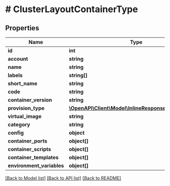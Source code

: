 # # ClusterLayoutContainerType

## Properties

Name | Type | Description | Notes
------------ | ------------- | ------------- | -------------
**id** | **int** |  | [optional]
**account** | **string** |  | [optional]
**name** | **string** |  | [optional]
**labels** | **string[]** |  | [optional]
**short_name** | **string** |  | [optional]
**code** | **string** |  | [optional]
**container_version** | **string** |  | [optional]
**provision_type** | [**\OpenAPI\Client\Model\InlineResponse20094Network**](InlineResponse20094Network.md) |  | [optional]
**virtual_image** | **string** |  | [optional]
**category** | **string** |  | [optional]
**config** | **object** |  | [optional]
**container_ports** | **object[]** |  | [optional]
**container_scripts** | **object[]** |  | [optional]
**container_templates** | **object[]** |  | [optional]
**environment_variables** | **object[]** |  | [optional]

[[Back to Model list]](../../README.md#models) [[Back to API list]](../../README.md#endpoints) [[Back to README]](../../README.md)
